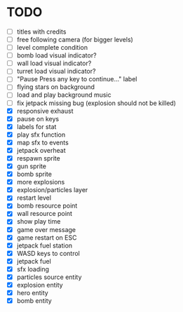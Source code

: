 TODO
====
- [ ] titles with credits
- [ ] free following camera (for bigger levels)
- [ ] level complete condition
- [ ] bomb load visual indicator?
- [ ] wall load visual indicator?
- [ ] turret load visual indicator?
- [ ] "Pause<LF> Press any key to continue..." label
- [ ] flying stars on background
- [ ] load and play background music
- [ ] fix jetpack missing bug (explosion should not be killed)
- [x] responsive exhaust
- [x] pause on keys
- [x] labels for stat
- [x] play sfx function
- [x] map sfx to events
- [x] jetpack overheat
- [x] respawn sprite
- [x] gun sprite
- [x] bomb sprite
- [x] more explosions
- [x] explosion/particles layer
- [x] restart level
- [x] bomb resource point
- [x] wall resource point
- [x] show play time
- [x] game over message
- [x] game restart on ESC
- [x] jetpack fuel station
- [x] WASD keys to control
- [x] jetpack fuel
- [x] sfx loading
- [x] particles source entity
- [x] explosion entity
- [x] hero entity
- [x] bomb entity
